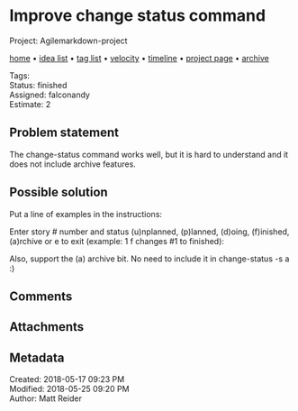# Improve change status command

Project: Agilemarkdown-project

[home](../index.md) • [idea list](../ideas.md) • [tag list](../tags.md) • [velocity](../velocity.md) • [timeline](../timeline.md) • [project page](../agilemarkdown-project.md) • [archive](archive.md)

Tags:   
Status: finished  
Assigned: falconandy  
Estimate: 2  

## Problem statement

The change-status command works well, but it is hard to understand and it does not include archive features.

## Possible solution

Put a line of examples in the instructions:

Enter story # number and status (u)nplanned, (p)lanned, (d)oing, (f)inished, (a)rchive 
or e to exit (example: 1 f changes #1 to finished):


Also, support the (a) archive bit. No need to include it in change-status -s a :)


## Comments

## Attachments

## Metadata

Created: 2018-05-17 09:23 PM  
Modified: 2018-05-25 09:20 PM  
Author: Matt Reider  

